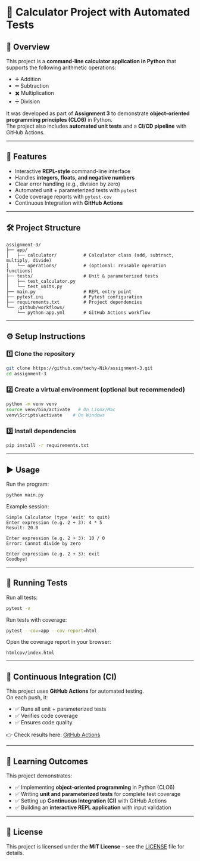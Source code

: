 # 📘 Calculator Project with Automated Tests

## 📌 Overview
This project is a **command-line calculator application in Python** that supports the following arithmetic operations:

- ➕ Addition  
- ➖ Subtraction  
- ✖️ Multiplication  
- ➗ Division  

It was developed as part of **Assignment 3** to demonstrate **object-oriented programming principles (CLO6)** in Python.  
The project also includes **automated unit tests** and a **CI/CD pipeline** with GitHub Actions.

---

## 🚀 Features
- Interactive **REPL-style** command-line interface  
- Handles **integers, floats, and negative numbers**  
- Clear error handling (e.g., division by zero)  
- Automated unit + parameterized tests with `pytest`  
- Code coverage reports with `pytest-cov`  
- Continuous Integration with **GitHub Actions**  

---

## 🛠️ Project Structure
```text
assignment-3/
├── app/
│   ├── calculator/          # Calculator class (add, subtract, multiply, divide)
│   └── operations/          # (optional: reusable operation functions)
├── tests/                   # Unit & parameterized tests
│   ├── test_calculator.py
│   └── test_units.py
├── main.py                  # REPL entry point
├── pytest.ini               # Pytest configuration
├── requirements.txt         # Project dependencies
└── .github/workflows/
    └── python-app.yml       # GitHub Actions workflow
```

---

## ⚙️ Setup Instructions

### 1️⃣ Clone the repository
```bash
git clone https://github.com/techy-Nik/assignment-3.git
cd assignment-3
```

### 2️⃣ Create a virtual environment (optional but recommended)
```bash
python -m venv venv
source venv/bin/activate   # On Linux/Mac
venv\Scripts\activate    # On Windows
```

### 3️⃣ Install dependencies
```bash
pip install -r requirements.txt
```

---

## ▶️ Usage
Run the program:
```bash
python main.py
```

Example session:
```text
Simple Calculator (type 'exit' to quit)
Enter expression (e.g. 2 + 3): 4 * 5
Result: 20.0

Enter expression (e.g. 2 + 3): 10 / 0
Error: Cannot divide by zero

Enter expression (e.g. 2 + 3): exit
Goodbye!
```

---

## 🧪 Running Tests

Run all tests:
```bash
pytest -v
```

Run tests with coverage:
```bash
pytest --cov=app --cov-report=html
```

Open the coverage report in your browser:
```text
htmlcov/index.html
```

---

## 🔄 Continuous Integration (CI)
This project uses **GitHub Actions** for automated testing.  
On each push, it:  
- ✅ Runs all unit + parameterized tests  
- ✅ Verifies code coverage  
- ✅ Ensures code quality  

👉 Check results here: [GitHub Actions](https://github.com/techy-Nik/assignment-3/actions)

---

## 🎯 Learning Outcomes
This project demonstrates:

- ✅ Implementing **object-oriented programming** in Python (CLO6)  
- ✅ Writing **unit and parameterized tests** for complete test coverage  
- ✅ Setting up **Continuous Integration (CI)** with GitHub Actions  
- ✅ Building an **interactive REPL application** with input validation  

---

## 📜 License
This project is licensed under the **MIT License** – see the [LICENSE](LICENSE) file for details.
